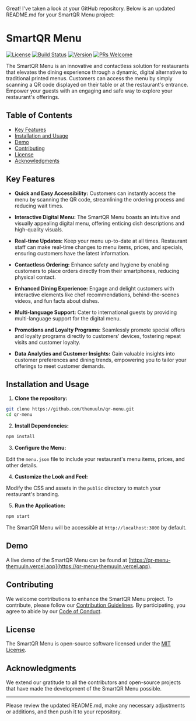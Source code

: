 Great! I've taken a look at your GitHub repository. Below is an updated README.md for your SmartQR Menu project:

# SmartQR Menu

[![License](https://img.shields.io/github/license/themuuln/qr-menu)](https://github.com/themuuln/qr-menu/blob/main/LICENSE)
[![Build Status](https://img.shields.io/travis/themuuln/qr-menu/main)](https://travis-ci.org/github/themuuln/qr-menu)
[![Version](https://img.shields.io/badge/version-v1.0-blue.svg)](https://github.com/themuuln/qr-menu/releases)
[![PRs Welcome](https://img.shields.io/badge/PRs-welcome-brightgreen.svg)](https://github.com/themuuln/qr-menu/pulls)

The SmartQR Menu is an innovative and contactless solution for restaurants that elevates the dining experience through a dynamic, digital alternative to traditional printed menus. Customers can access the menu by simply scanning a QR code displayed on their table or at the restaurant's entrance. Empower your guests with an engaging and safe way to explore your restaurant's offerings.

## Table of Contents

- [Key Features](#key-features)
- [Installation and Usage](#installation-and-usage)
- [Demo](#demo)
- [Contributing](#contributing)
- [License](#license)
- [Acknowledgments](#acknowledgments)

## Key Features

- **Quick and Easy Accessibility:** Customers can instantly access the menu by scanning the QR code, streamlining the ordering process and reducing wait times.

- **Interactive Digital Menu:** The SmartQR Menu boasts an intuitive and visually appealing digital menu, offering enticing dish descriptions and high-quality visuals.

- **Real-time Updates:** Keep your menu up-to-date at all times. Restaurant staff can make real-time changes to menu items, prices, and specials, ensuring customers have the latest information.

- **Contactless Ordering:** Enhance safety and hygiene by enabling customers to place orders directly from their smartphones, reducing physical contact.

- **Enhanced Dining Experience:** Engage and delight customers with interactive elements like chef recommendations, behind-the-scenes videos, and fun facts about dishes.

- **Multi-language Support:** Cater to international guests by providing multi-language support for the digital menu.

- **Promotions and Loyalty Programs:** Seamlessly promote special offers and loyalty programs directly to customers' devices, fostering repeat visits and customer loyalty.

- **Data Analytics and Customer Insights:** Gain valuable insights into customer preferences and dining trends, empowering you to tailor your offerings to meet customer demands.

## Installation and Usage

1. **Clone the repository:**

```bash
git clone https://github.com/themuuln/qr-menu.git
cd qr-menu
```

2. **Install Dependencies:**

```bash
npm install
```

3. **Configure the Menu:**

Edit the `menu.json` file to include your restaurant's menu items, prices, and other details.

4. **Customize the Look and Feel:**

Modify the CSS and assets in the `public` directory to match your restaurant's branding.

5. **Run the Application:**

```bash
npm start
```

The SmartQR Menu will be accessible at `http://localhost:3000` by default.

## Demo

A live demo of the SmartQR Menu can be found at [https://qr-menu-themuuln.vercel.app](https://qr-menu-themuuln.vercel.app).

## Contributing

We welcome contributions to enhance the SmartQR Menu project. To contribute, please follow our [Contribution Guidelines](CONTRIBUTING.md). By participating, you agree to abide by our [Code of Conduct](CODE_OF_CONDUCT.md).

## License

The SmartQR Menu is open-source software licensed under the [MIT License](LICENSE).

## Acknowledgments

We extend our gratitude to all the contributors and open-source projects that have made the development of the SmartQR Menu possible.

---

Please review the updated README.md, make any necessary adjustments or additions, and then push it to your repository.
